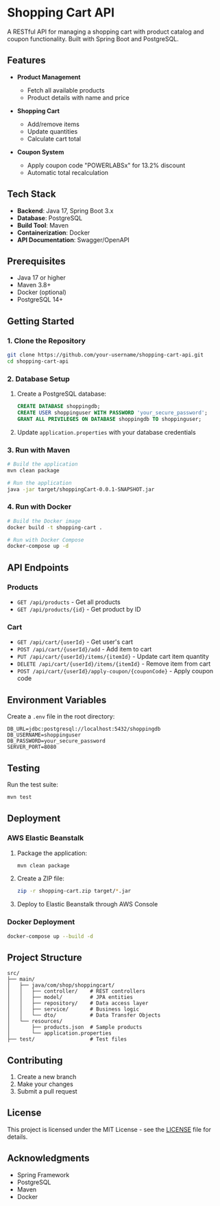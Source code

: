 # Shopping Cart API

A RESTful API for managing a shopping cart with product catalog and coupon functionality. Built with Spring Boot and PostgreSQL.

## Features

- **Product Management**
  - Fetch all available products
  - Product details with name and price
  
- **Shopping Cart**
  - Add/remove items
  - Update quantities
  - Calculate cart total
  
- **Coupon System**
  - Apply coupon code "POWERLABSx" for 13.2% discount
  - Automatic total recalculation

## Tech Stack

- **Backend**: Java 17, Spring Boot 3.x
- **Database**: PostgreSQL
- **Build Tool**: Maven
- **Containerization**: Docker
- **API Documentation**: Swagger/OpenAPI

## Prerequisites

- Java 17 or higher
- Maven 3.8+
- Docker (optional)
- PostgreSQL 14+

## Getting Started

### 1. Clone the Repository

```bash
git clone https://github.com/your-username/shopping-cart-api.git
cd shopping-cart-api
```

### 2. Database Setup

1. Create a PostgreSQL database:
   ```sql
   CREATE DATABASE shoppingdb;
   CREATE USER shoppinguser WITH PASSWORD 'your_secure_password';
   GRANT ALL PRIVILEGES ON DATABASE shoppingdb TO shoppinguser;
   ```

2. Update `application.properties` with your database credentials

### 3. Run with Maven

```bash
# Build the application
mvn clean package

# Run the application
java -jar target/shoppingCart-0.0.1-SNAPSHOT.jar
```

### 4. Run with Docker

```bash
# Build the Docker image
docker build -t shopping-cart .

# Run with Docker Compose
docker-compose up -d
```

## API Endpoints

### Products
- `GET /api/products` - Get all products
- `GET /api/products/{id}` - Get product by ID

### Cart
- `GET /api/cart/{userId}` - Get user's cart
- `POST /api/cart/{userId}/add` - Add item to cart
- `PUT /api/cart/{userId}/items/{itemId}` - Update cart item quantity
- `DELETE /api/cart/{userId}/items/{itemId}` - Remove item from cart
- `POST /api/cart/{userId}/apply-coupon/{couponCode}` - Apply coupon code

## Environment Variables

Create a `.env` file in the root directory:

```env
DB_URL=jdbc:postgresql://localhost:5432/shoppingdb
DB_USERNAME=shoppinguser
DB_PASSWORD=your_secure_password
SERVER_PORT=8080
```

## Testing

Run the test suite:

```bash
mvn test
```

## Deployment

### AWS Elastic Beanstalk

1. Package the application:
   ```bash
   mvn clean package
   ```

2. Create a ZIP file:
   ```bash
   zip -r shopping-cart.zip target/*.jar
   ```

3. Deploy to Elastic Beanstalk through AWS Console

### Docker Deployment

```bash
docker-compose up --build -d
```

## Project Structure

```
src/
├── main/
│   ├── java/com/shop/shoppingcart/
│   │   ├── controller/    # REST controllers
│   │   ├── model/         # JPA entities
│   │   ├── repository/    # Data access layer
│   │   ├── service/       # Business logic
│   │   └── dto/           # Data Transfer Objects
│   └── resources/
│       ├── products.json  # Sample products
│       └── application.properties
├── test/                  # Test files
```

## Contributing

1. Create a new branch
2. Make your changes
3. Submit a pull request

## License

This project is licensed under the MIT License - see the [LICENSE](LICENSE) file for details.

## Acknowledgments

- Spring Framework
- PostgreSQL
- Maven
- Docker
